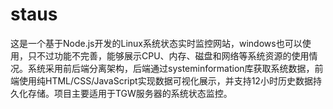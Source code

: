 # staus
这是一个基于Node.js开发的Linux系统状态实时监控网站，windows也可以使用，只不过功能不完善，能够展示CPU、内存、磁盘和网络等系统资源的使用情况。系统采用前后端分离架构，后端通过systeminformation库获取系统数据，前端使用纯HTML/CSS/JavaScript实现数据可视化展示，并支持12小时历史数据持久化存储。项目主要适用于TGW服务器的系统状态监控。
